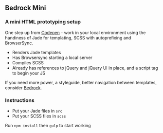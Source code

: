 ## Bedrock Mini

### A mini HTML prototyping setup

One step up from <a href="http://codepen.io">Codepen</a> - work in your local environment using the handiness of Jade for templating, SCSS with autoprefixing and BrowserSync.

* Renders Jade templates
* Has Browsersync starting a local server
* Compiles SCSS
* Already has references to jQuery and jQuery UI in place, and a script tag to begin your JS

If you need more power, a styleguide, better navigation between templates, consider <a href="http://bedrock.mono.company/">Bedrock</a>.

### Instructions

* Put your Jade files in `src`
* Put your SCSS files in `scss`

Run `npm install` then `gulp` to start working
